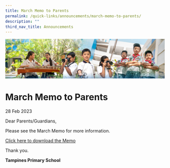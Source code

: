 ```yaml
---
title: March Memo to Parents
permalink: /quick-links/announcements/march-memo-to-parents/
description: ""
third_nav_title: Announcements
---
```

![](/images/AboutUs.jpg)


March Memo to Parents
=====================

28 Feb 2023  

  

Dear Parents/Guardians,

  

Please see the March Memo for more information.

  

[Click here to download the Memo](/for-parents/letters-to-parents/)

  

Thank you.  

  

<b>Tampines Primary School</b>